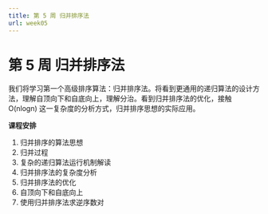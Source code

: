 ```yaml
---
title: 第 5 周 归并排序法
url: week05
---
```


# 第 5 周 归并排序法

我们将学习第一个高级排序算法：归并排序法。将看到更通用的递归算法的设计方法，理解自顶向下和自底向上，理解分治。看到归并排序法的优化，接触 O(nlogn) 这一复杂度的分析方式，归并排序思想的实际应用。

**课程安排**

1. 归并排序的算法思想
2. 归并过程
3. 复杂的递归算法运行机制解读
4. 归并排序法的复杂度分析
5. 归并排序法的优化
6. 自顶向下和自底向上
7. 使用归并排序法求逆序数对
